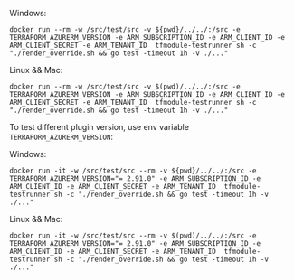 Windows:
```shell
docker run --rm -w /src/test/src -v ${pwd}/../../:/src -e TERRAFORM_AZURERM_VERSION -e ARM_SUBSCRIPTION_ID -e ARM_CLIENT_ID -e ARM_CLIENT_SECRET -e ARM_TENANT_ID  tfmodule-testrunner sh -c "./render_override.sh && go test -timeout 1h -v ./..."
```

Linux && Mac:

```shell
docker run --rm -w /src/test/src -v $(pwd)/../../:/src -e TERRAFORM_AZURERM_VERSION -e ARM_SUBSCRIPTION_ID -e ARM_CLIENT_ID -e ARM_CLIENT_SECRET -e ARM_TENANT_ID  tfmodule-testrunner sh -c "./render_override.sh && go test -timeout 1h -v ./..."
```

To test different plugin version, use env variable `TERRAFORM_AZURERM_VERSION`:

Windows:
```shell
docker run -it -w /src/test/src --rm -v ${pwd}/../../:/src -e TERRAFORM_AZURERM_VERSION="= 2.91.0" -e ARM_SUBSCRIPTION_ID -e ARM_CLIENT_ID -e ARM_CLIENT_SECRET -e ARM_TENANT_ID  tfmodule-testrunner sh -c "./render_override.sh && go test -timeout 1h -v ./..."
```

Linux && Mac:

```shell
docker run -it -w /src/test/src --rm -v $(pwd)/../../:/src -e TERRAFORM_AZURERM_VERSION="= 2.91.0" -e ARM_SUBSCRIPTION_ID -e ARM_CLIENT_ID -e ARM_CLIENT_SECRET -e ARM_TENANT_ID  tfmodule-testrunner sh -c "./render_override.sh && go test -timeout 1h -v ./..."
```